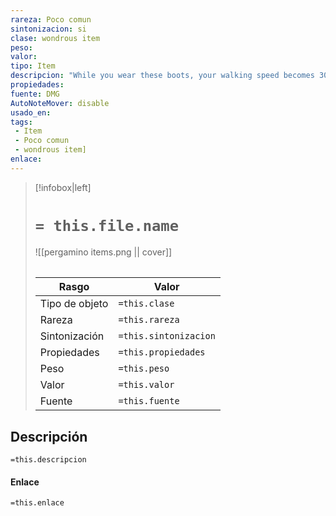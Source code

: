 ```yaml
---
rareza: Poco comun
sintonizacion: si
clase: wondrous item
peso: 
valor: 
tipo: Item
descripcion: "While you wear these boots, your walking speed becomes 30 feet, unless your walking speed is higher, and your speed isn&#x27;t reduced if you are encumbered or wearing heavy armor. In addition, you can jump three times the normal distance, though you can&#x27;t jump farther than your remaining movement would allow."
propiedades: 
fuente: DMG
AutoNoteMover: disable
usado_en:  
tags: 
 - Item
 - Poco comun
 - wondrous item]
enlace: 
---
```


> [!infobox|left]
>  # `= this.file.name`
> ![[pergamino items.png || cover]]
> ######   
> |Rasgo | Valor |
> | --- | --- |
> | Tipo de objeto| `=this.clase`|
>  | Rareza| `=this.rareza`|
> | Sintonización | `=this.sintonizacion` |
> | Propiedades | `=this.propiedades` |
>  | Peso | `=this.peso` |
> | Valor | `=this.valor` |
> | Fuente | `=this.fuente` |


## Descripción
`=this.descripcion`

#### Enlace
`=this.enlace`